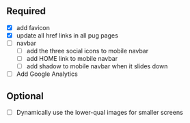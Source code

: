 ## Required
- [x] add favicon
- [x] update all href links in all pug pages
- [ ] navbar 
    - [ ] add the three social icons to mobile navbar
    - [ ] add HOME link to mobile navbar
    - [ ] add shadow to mobile navbar when it slides down
- [ ] Add Google Analytics

## Optional
- [ ] Dynamically use the lower-qual images for smaller screens
